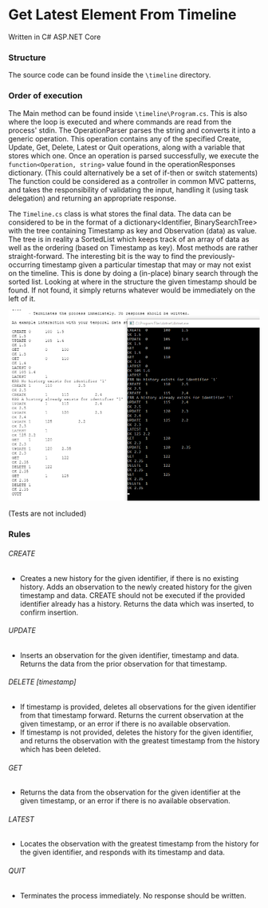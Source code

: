 # Get Latest Element From Timeline
Written in C# ASP.NET Core

### Structure
The source code can be found inside the `\timeline` directory.

### Order of execution
The Main method can be found inside `\timeline\Program.cs`. This is also where the loop is executed and where commands are read from the process' stdin.
The OperationParser parses the string and converts it into a generic operation. This operation contains any of the specified Create, Update, Get, Delete, Latest or Quit operations, along with a variable that stores which one.
Once an operation is parsed successfully, we execute the `function<Operation, string>` value found in the operationResponses dictionary. (This could alternatively be a set of if-then or switch statements)
The function could be considered as a controller in common MVC patterns, and takes the responsibility of validating the input, handling it (using task delegation) and returning an appropriate response.

The `Timeline.cs` class is what stores the final data. The data can be considered to be in the format of a dictionary<Identifier, BinarySearchTree> with the tree containing Timestamp as key and Observation (data) as value. The tree is in reality a SortedList which keeps track of an array of data as well as the ordering (based on Timestamp as key). Most methods are rather straight-forward. The interesting bit is the way to find the previously-occurring timestamp given a particular timestap that may or may not exist on the timeline.
This is done by doing a (in-place) binary search through the sorted list. Looking at where in the structure the given timestamp should be found. If not found, it simply returns whatever would be immediately on the left of it.

![result screenshot](https://github.com/TeunK/TemporalDataStore/blob/master/Timeline/Result.PNG?raw=true)

(Tests are not included)

### Rules

###### CREATE <id> <timestamp> <data>
   - Creates a new history for the given identifier, if there is no existing history. Adds an 
       observation to the newly created history for the given timestamp and data. CREATE should
       not be executed if the provided identifier already has a history. Returns the data which 
       was inserted, to confirm insertion. 
       
###### UPDATE <id> <timestamp> <data>
   - Inserts an observation for the given identifier, timestamp and data. Returns the data from 
       the prior observation for that timestamp. 
       
###### DELETE <id> [timestamp]
   - If timestamp is provided, deletes all observations for the given identifier from that 
       timestamp forward. Returns the current observation at the given timestamp, or an error if 
       there is no available observation. 
   - If timestamp is not provided, deletes the history for the given identifier, and returns
       the observation with the greatest timestamp from the history which has been deleted. 

###### GET <id> <timestamp>
   - Returns the data from the observation for the given identifier at the given timestamp, or
       an error if there is no available observation. 
       
###### LATEST <id>
   - Locates the observation with the greatest timestamp from the history for the given identifier,
       and responds with its timestamp and data. 

###### QUIT
   - Terminates the process immediately. No response should be written. 
